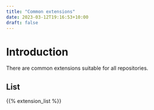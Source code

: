 ```yaml
---
title: "Common extensions"
date: 2023-03-12T19:16:53+10:00
draft: false
---
```


# Introduction

There are common extensions suitable for all repositories.

## List

{{% extension_list %}}
